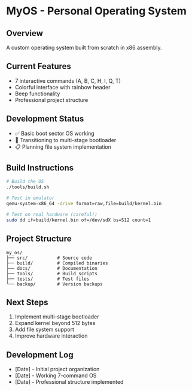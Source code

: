 # MyOS - Personal Operating System

## Overview
A custom operating system built from scratch in x86 assembly.

## Current Features
- 7 interactive commands (A, B, C, H, I, Q, T)
- Colorful interface with rainbow header
- Beep functionality
- Professional project structure

## Development Status
- ✅ Basic boot sector OS working
- 🔄 Transitioning to multi-stage bootloader
- 📋 Planning file system implementation

## Build Instructions
```bash
# Build the OS
./tools/build.sh

# Test in emulator
qemu-system-x86_64 -drive format=raw,file=build/kernel.bin

# Test on real hardware (careful!)
sudo dd if=build/kernel.bin of=/dev/sdX bs=512 count=1
```

## Project Structure
```
my_os/
├── src/           # Source code
├── build/         # Compiled binaries
├── docs/          # Documentation
├── tools/         # Build scripts
├── tests/         # Test files
└── backup/        # Version backups
```

## Next Steps
1. Implement multi-stage bootloader
2. Expand kernel beyond 512 bytes
3. Add file system support
4. Improve hardware interaction

## Development Log
- [Date] - Initial project organization
- [Date] - Working 7-command OS
- [Date] - Professional structure implemented
